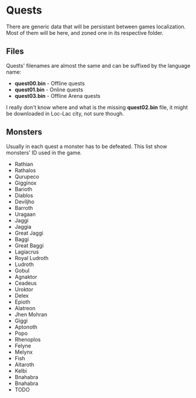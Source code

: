 # Quests

There are generic data that will be persistant between games localization. Most of them will be here, and zoned one in its respective folder.



Files
-----
Quests' filenames are almost the same and can be suffixed by the language name:
 * **quest00.bin** - Offline quests
 * **quest01.bin** - Online quests
 * **quest03.bin** - Offline Arena quests

I really don't know where and what is the missing **quest02.bin** file, it might be downloaded in Loc-Lac city, not sure though.



Monsters
--------
Usually in each quest a monster has to be defeated. This list show monsters' ID used in the game.

 * Rathian
 * Rathalos
 * Qurupeco
 * Gigginox
 * Barioth
 * Diablos
 * Deviljho
 * Barroth
 * Uragaan
 * Jaggi
 * Jaggia
 * Great Jaggi
 * Baggi
 * Great Baggi
 * Lagiacrus
 * Royal Ludroth
 * Ludroth
 * Gobul
 * Agnaktor
 * Ceadeus
 * Uroktor
 * Delex
 * Epioth
 * Alatreon
 * Jhen Mohran
 * Giggi
 * Aptonoth
 * Popo
 * Rhenoplos
 * Felyne
 * Melynx
 * Fish
 * Altaroth
 * Kelbi
 * Bnahabra
 * Bnahabra
 * TODO
